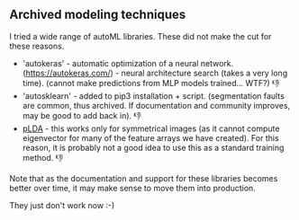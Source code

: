 ## Archived modeling techniques 

I tried a wide range of autoML libraries. These did not make the cut for these reasons. 

* 'autokeras' - automatic optimization of a neural network. (https://autokeras.com/) - neural architecture search (takes a very long time). (cannot make predictions from MLP models trained... WTF?) 👎 
* 'autosklearn' - added to pip3 installation + script. (segmentation faults are common, thus archived. If documentation and community improves, may be good to add back in). 👎 
* [pLDA](https://github.com/RaviSoji/plda) - this works only for symmetrical images (as it cannot compute eigenvector for many of the feature arrays we have created). For this reason, it is probably not a good idea to use this as a standard training method. 👎 

Note that as the documentation and support for these libraries becomes better over time, it may make sense to move them into production.

They just don't work now :-) 
